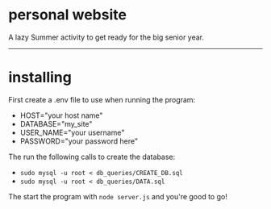 # personal website

A lazy Summer activity to get ready for the big senior year.

----------------------------------------------------------------------------------

# installing

First create a .env file to use when running the program:
* HOST="your host name"
* DATABASE="my_site"
* USER_NAME="your username"
* PASSWORD="your password here"

The run the following calls to create the database:
* `sudo mysql -u root < db_queries/CREATE_DB.sql`
* `sudo mysql -u root < db_queries/DATA.sql`

The start the program with `node server.js` and you're good to go!
